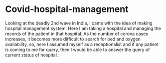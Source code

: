 # Covid-hospital-management

Looking at the deadly 2nd wave in India, I came with the idea of making hospital management system. Here I am taking a hospital and managing the records of the patient in that hospital. As the number of corona cases increases, it becomes more difficult to search for bed and oxygen availability, so, here I assumed myself as a receptionalist and if any patient is coming to me for query, then I would be able to answer the query of current status of hospital.
